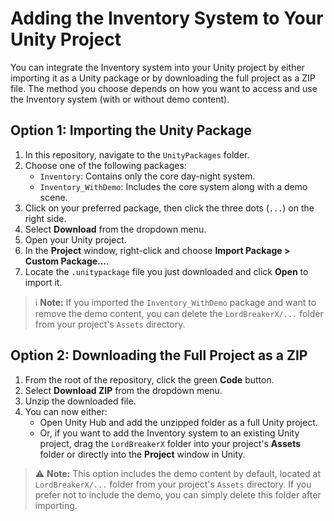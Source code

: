 # Adding the Inventory System to Your Unity Project

You can integrate the Inventory system into your Unity project by either importing it as a Unity package or by downloading the full project as a ZIP file. The method you choose depends on how you want to access and use the Inventory system (with or without demo content).

## Option 1: Importing the Unity Package

1. In this repository, navigate to the `UnityPackages` folder.
2. Choose one of the following packages:
   - `Inventory`: Contains only the core day-night system.
   - `Inventory_WithDemo`: Includes the core system along with a demo scene.
3. Click on your preferred package, then click the three dots (`...`) on the right side.
4. Select **Download** from the dropdown menu.
5. Open your Unity project.
6. In the **Project** window, right-click and choose **Import Package > Custom Package...**.
7. Locate the `.unitypackage` file you just downloaded and click **Open** to import it.

> ℹ️ **Note:** If you imported the `Inventory_WithDemo` package and want to remove the demo content, you can delete the `LordBreakerX/...` folder from your project's `Assets` directory.

## Option 2: Downloading the Full Project as a ZIP

1. From the root of the repository, click the green **Code** button.
2. Select **Download ZIP** from the dropdown menu.
3. Unzip the downloaded file.
4. You can now either:
   - Open Unity Hub and add the unzipped folder as a full Unity project.
   - Or, if you want to add the Inventory system to an existing Unity project, drag the `LordBreakerX` folder into your project's **Assets** folder or directly into the **Project** window in Unity.

> ⚠️ **Note:** This option includes the demo content by default, located at `LordBreakerX/...` folder from your project's `Assets` directory. If you prefer not to include the demo, you can simply delete this folder after importing.
